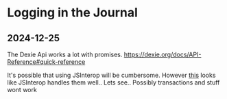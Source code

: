# Logging in the Journal

## 2024-12-25
The Dexie Api works a lot with promises.
https://dexie.org/docs/API-Reference#quick-reference

It's possible that using JSInterop will be cumbersome.
However [this](https://learn.microsoft.com/en-us/aspnet/core/blazor/javascript-interoperability/call-javascript-from-dotnet?view=aspnetcore-9.0) 
looks like JSInterop handles them well.. Lets see.. Possibly transactions and stuff wont work
